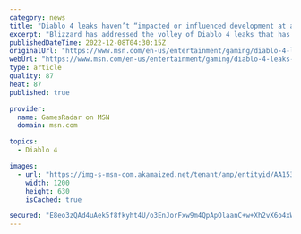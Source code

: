 ```yaml
---
category: news
title: "Diablo 4 leaks haven’t “impacted or influenced development at all”"
excerpt: "Blizzard has addressed the volley of Diablo 4 leaks that has hit the internet over the past few months. Speaking to GamesRadar+, Diablo general manager Rod Fergusson admits that it's \"always ..."
publishedDateTime: 2022-12-08T04:30:15Z
originalUrl: "https://www.msn.com/en-us/entertainment/gaming/diablo-4-leaks-haven-t-impacted-or-influenced-development-at-all/ar-AA153hPT"
webUrl: "https://www.msn.com/en-us/entertainment/gaming/diablo-4-leaks-haven-t-impacted-or-influenced-development-at-all/ar-AA153hPT"
type: article
quality: 87
heat: 87
published: true

provider:
  name: GamesRadar on MSN
  domain: msn.com

topics:
  - Diablo 4

images:
  - url: "https://img-s-msn-com.akamaized.net/tenant/amp/entityid/AA153feB.img?h=630&w=1200&m=6&q=60&o=t&l=f&f=jpg&x=513&y=286"
    width: 1200
    height: 630
    isCached: true

secured: "E8eo3zQAd4uAek5f8fkyht4U/o3EnJorFxw9m4QpApOlaanC+w+Xh2vX6o4xW1eXGF3M1Q9wKKyvX1I4f/K18WzTNeuyDCRx9R8CBUuBcK/xqf4/thBNAotCzPr+bgJJtCHEd6e0NjWts4g6K3FUt3WlLjVjnHI/e6d7udU/M0fDrnu4UMR9bQDFPUo0zQvdM+hQZ9g/y4j0OdfRONTjNi3xTF+rwAIrMoD/UJcb0+vhQxAHt+4bL0XnbVzFaVmsQflHCrIFCCWjwV0AROvGPqLQ+NTToGQAG54LaRWxQHh15dCL7fCiueNuVnm4/0+K2fY3vEI7N3p59S3lN+W4K17tCWFuea+xofYoqwbJMwM=;iWsYgeoY6sbu5gdA1evuxw=="
---
```


